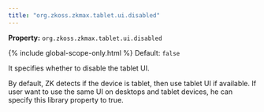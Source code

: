 ```yaml
---
title: "org.zkoss.zkmax.tablet.ui.disabled"
---
```


**Property:**
`org.zkoss.zkmax.tablet.ui.disabled`

{% include global-scope-only.html %}
Default:  `false`

It specifies whether to disable the tablet UI.

By default, ZK detects if the device is tablet, then use tablet UI if
available. If user want to use the same UI on desktops and tablet
devices, he can specify this library property to true.
